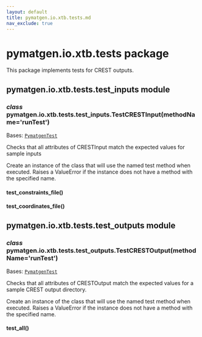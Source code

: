 ```yaml
---
layout: default
title: pymatgen.io.xtb.tests.md
nav_exclude: true
---
```


# pymatgen.io.xtb.tests package

This package implements tests for CREST outputs.


## pymatgen.io.xtb.tests.test_inputs module


### _class_ pymatgen.io.xtb.tests.test_inputs.TestCRESTInput(methodName='runTest')
Bases: [`PymatgenTest`](pymatgen.util.md#pymatgen.util.testing.PymatgenTest)

Checks that all attributes of CRESTInput match the expected values for
sample inputs

Create an instance of the class that will use the named test
method when executed. Raises a ValueError if the instance does
not have a method with the specified name.


#### test_constraints_file()

#### test_coordinates_file()
## pymatgen.io.xtb.tests.test_outputs module


### _class_ pymatgen.io.xtb.tests.test_outputs.TestCRESTOutput(methodName='runTest')
Bases: [`PymatgenTest`](pymatgen.util.md#pymatgen.util.testing.PymatgenTest)

Checks that all attributes of CRESTOutput match the expected values for a
sample CREST output directory.

Create an instance of the class that will use the named test
method when executed. Raises a ValueError if the instance does
not have a method with the specified name.


#### test_all()